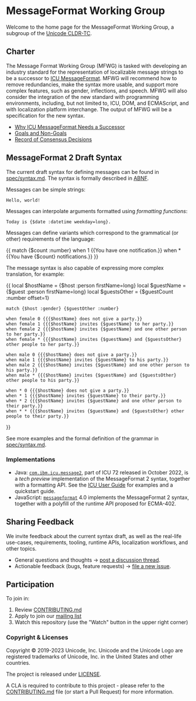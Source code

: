 # MessageFormat Working Group

Welcome to the home page for the MessageFormat Working Group, a subgroup of the [Unicode CLDR-TC](https://cldr.unicode.org).

## Charter

The Message Format Working Group (MFWG) is tasked with developing an industry standard for the representation of localizable message strings to be a successor to [ICU MessageFormat](https://unicode-org.github.io/icu/userguide/format_parse/messages/). MFWG will recommend how to remove redundancies, make the syntax more usable, and support more complex features, such as gender, inflections, and speech. MFWG will also consider the integration of the new standard with programming environments, including, but not limited to, ICU, DOM, and ECMAScript, and with localization platform interchange. The output of MFWG will be a specification for the new syntax.

- [Why ICU MessageFormat Needs a Successor](docs/why_mf_next.md)
- [Goals and Non-Goals](docs/goals.md)
- [Record of Consensus Decisions](docs/consensus_decisions.md)

## MessageFormat 2 Draft Syntax

The current draft syntax for defining messages can be found in [spec/syntax.md](./spec/syntax.md).
The syntax is formally described in [ABNF](spec/message.abnf).

Messages can be simple strings:

    Hello, world!

Messages can interpolate arguments formatted using _formatting functions_:

    Today is {$date :datetime weekday=long}.

Messages can define variants which correspond to the grammatical (or other) requirements of the language:

 {{
    match {$count :number}
    when 1 {{You have one notification.}}
    when * {{You have {$count} notifications.}}
 }}

The message syntax is also capable of expressing more complex translation, for example:

  {{
    local $hostName = {$host :person firstName=long}
    local $guestName = {$guest :person firstName=long}
    local $guestsOther = {$guestCount :number offset=1}

    match {$host :gender} {$guestOther :number}

    when female 0 {{{$hostName} does not give a party.}}
    when female 1 {{{$hostName} invites {$guestName} to her party.}}
    when female 2 {{{$hostName} invites {$guestName} and one other person to her party.}}
    when female * {{{$hostName} invites {$guestName} and {$guestsOther} other people to her party.}}

    when male 0 {{{$hostName} does not give a party.}}
    when male 1 {{{$hostName} invites {$guestName} to his party.}}
    when male 2 {{{$hostName} invites {$guestName} and one other person to his party.}}
    when male * {{{$hostName} invites {$guestName} and {$guestsOther} other people to his party.}}

    when * 0 {{{$hostName} does not give a party.}}
    when * 1 {{{$hostName} invites {$guestName} to their party.}}
    when * 2 {{{$hostName} invites {$guestName} and one other person to their party.}}
    when * * {{{$hostName} invites {$guestName} and {$guestsOther} other people to their party.}}
  }}

See more examples and the formal definition of the grammar in [spec/syntax.md](./spec/syntax.md).

### Implementations

- Java: [`com.ibm.icu.message2`](https://unicode-org.github.io/icu-docs/apidoc/dev/icu4j/index.html?com/ibm/icu/message2/package-summary.html), part of ICU 72 released in October 2022, is a _tech preview_ implementation of the MessageFormat 2 syntax, together with a formatting API. See the [ICU User Guide](https://unicode-org.github.io/icu/userguide/format_parse/messages/mf2.html) for examples and a quickstart guide.
- JavaScript: [`messageformat`](https://github.com/messageformat/messageformat/tree/master/packages/mf2-messageformat) 4.0 implements the MessageFormat 2 syntax, together with a polyfill of the runtime API proposed for ECMA-402.

## Sharing Feedback

We invite feedback about the current syntax draft, as well as the real-life use-cases, requirements, tooling, runtime APIs, localization workflows, and other topics.

- General questions and thoughts → [post a discussion thread](https://github.com/unicode-org/message-format-wg/discussions).
- Actionable feedback (bugs, feature requests) → [file a new issue](https://github.com/unicode-org/message-format-wg/issues).

## Participation

To join in:

1. Review [CONTRIBUTING.md](./CONTRIBUTING.md)
2. Apply to join our [mailing list](https://groups.google.com/a/chromium.org/forum/#!forum/message-format-wg)
3. Watch this repository (use the "Watch" button in the upper right corner)

### Copyright & Licenses

Copyright © 2019-2023 Unicode, Inc. Unicode and the Unicode Logo are registered trademarks of Unicode, Inc. in the United States and other countries.

The project is released under [LICENSE](./LICENSE).

A CLA is required to contribute to this project - please refer to the [CONTRIBUTING.md](./CONTRIBUTING.md) file (or start a Pull Request) for more information.
